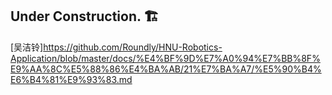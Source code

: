 ## Under Construction. 🏗
[吴洁铃]<https://github.com/Roundly/HNU-Robotics-Application/blob/master/docs/%E4%BF%9D%E7%A0%94%E7%BB%8F%E9%AA%8C%E5%88%86%E4%BA%AB/21%E7%BA%A7/%E5%90%B4%E6%B4%81%E9%93%83.md>

